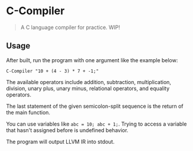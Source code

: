 # C-Compiler

> A C language compiler for practice.
> WIP!

## Usage

After built, run the program with one argument like the example below:

```shell
C-Compiler "10 + (4 - 3) * 7 + -1;"
```

The available operators include addition, subtraction, multiplication, division,
unary plus, unary minus, relational operators, and equality operators.

The last statement of the given semicolon-split sequence is the return of the main function.

You can use variables like `abc = 10; abc + 1;`.
Trying to access a variable that hasn't assigned before is undefined behavior.

The program will output LLVM IR into stdout.
